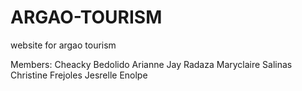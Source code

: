 # ARGAO-TOURISM
website for argao tourism

Members:
Cheacky Bedolido
Arianne Jay Radaza
Maryclaire Salinas
Christine Frejoles
Jesrelle Enolpe
